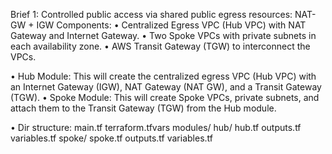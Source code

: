 Brief 1:
Controlled public access via shared public egress resources: NAT-GW + IGW
Components: 
	• Centralized Egress VPC (Hub VPC) with NAT Gateway and Internet Gateway.
	• Two Spoke VPCs with private subnets in each availability zone.
	• AWS Transit Gateway (TGW) to interconnect the VPCs.

• Hub Module: This will create the centralized egress VPC (Hub VPC) with an Internet Gateway (IGW), NAT Gateway (NAT GW), and a Transit Gateway (TGW).
• Spoke Module: This will create Spoke VPCs, private subnets, and attach them to the Transit Gateway (TGW) from the Hub module.

• Dir structure:
main.tf
terraform.tfvars
modules/
  hub/
    hub.tf
    outputs.tf
    variables.tf
  spoke/
    spoke.tf
    outputs.tf
    variables.tf
